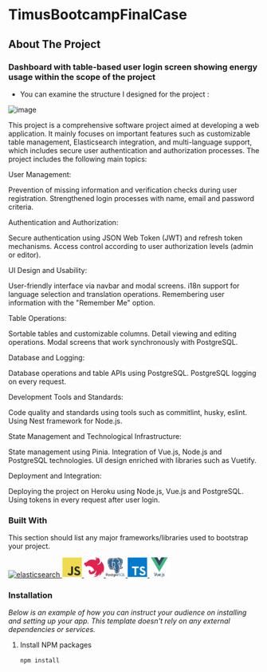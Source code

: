# TimusBootcampFinalCase



<!-- ABOUT THE PROJECT -->
## About The Project

<h3>Dashboard with table-based user login screen showing energy usage within the scope of the project</h3>

- You can examine the structure I designed for the project :

![image](https://github.com/0BerkayK/TimusBootcampFinalCase/assets/89878614/5bd30acc-70f0-4ed1-a02a-6fc12d66256e)


This project is a comprehensive software project aimed at developing a web application. It mainly focuses on important features such as customizable table management, Elasticsearch integration, and multi-language support, which includes secure user authentication and authorization processes. The project includes the following main topics:

User Management:

Prevention of missing information and verification checks during user registration.
Strengthened login processes with name, email and password criteria.

Authentication and Authorization:

Secure authentication using JSON Web Token (JWT) and refresh token mechanisms.
Access control according to user authorization levels (admin or editor).


UI Design and Usability:

User-friendly interface via navbar and modal screens.
i18n support for language selection and translation operations.
Remembering user information with the "Remember Me" option.


Table Operations:

Sortable tables and customizable columns.
Detail viewing and editing operations.
Modal screens that work synchronously with PostgreSQL.


Database and Logging:

Database operations and table APIs using PostgreSQL.
PostgreSQL logging on every request.


Development Tools and Standards:

Code quality and standards using tools such as commitlint, husky, eslint.
Using Nest framework for Node.js.


State Management and Technological Infrastructure:

State management using Pinia.
Integration of Vue.js, Node.js and PostgreSQL technologies.
UI design enriched with libraries such as Vuetify.

Deployment and Integration:

Deploying the project on Heroku using Node.js, Vue.js and PostgreSQL.
Using tokens in every request after user login.





### Built With

This section should list any major frameworks/libraries used to bootstrap your project.

<p align="left"> <a href="https://www.elastic.co" target="_blank" rel="noreferrer"> <img src="https://www.vectorlogo.zone/logos/elastic/elastic-icon.svg" alt="elasticsearch" width="40" height="40"/> </a> <a href="https://developer.mozilla.org/en-US/docs/Web/JavaScript" target="_blank" rel="noreferrer"> <img src="https://raw.githubusercontent.com/devicons/devicon/master/icons/javascript/javascript-original.svg" alt="javascript" width="40" height="40"/> </a> <a href="https://nestjs.com/" target="_blank" rel="noreferrer"> <img src="https://raw.githubusercontent.com/devicons/devicon/master/icons/nestjs/nestjs-plain.svg" alt="nestjs" width="40" height="40"/> </a> <a href="https://www.postgresql.org" target="_blank" rel="noreferrer"> <img src="https://raw.githubusercontent.com/devicons/devicon/master/icons/postgresql/postgresql-original-wordmark.svg" alt="postgresql" width="40" height="40"/> </a> <a href="https://www.typescriptlang.org/" target="_blank" rel="noreferrer"> <img src="https://raw.githubusercontent.com/devicons/devicon/master/icons/typescript/typescript-original.svg" alt="typescript" width="40" height="40"/> </a> <a href="https://vuejs.org/" target="_blank" rel="noreferrer"> <img src="https://raw.githubusercontent.com/devicons/devicon/master/icons/vuejs/vuejs-original-wordmark.svg" alt="vuejs" width="40" height="40"/> </a> </p>


### Installation

_Below is an example of how you can instruct your audience on installing and setting up your app. This template doesn't rely on any external dependencies or services._


1. Install NPM packages
   ```sh
   npm install
   ```





